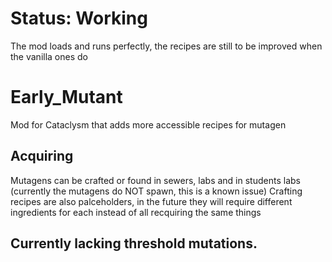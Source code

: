 # Status: Working
The mod loads and runs perfectly, the recipes are still to be improved when the vanilla ones do
# Early_Mutant
Mod for Cataclysm that adds more accessible recipes for mutagen
## Acquiring
Mutagens can be crafted or found in sewers, labs and in students labs (currently the mutagens do NOT spawn, this is a known issue)
Crafting recipes are also palceholders, in the future they will require different ingredients for each instead of all recquiring the same things
## Currently lacking threshold mutations.
